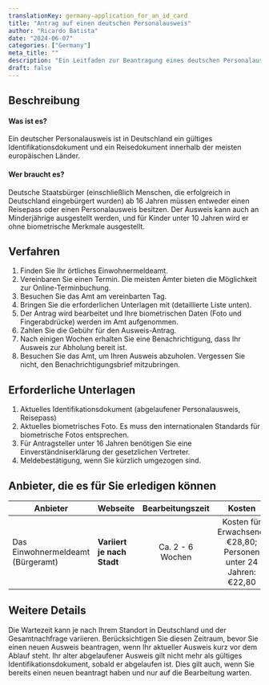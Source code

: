 ```yaml
---
translationKey: germany-application_for_an_id_card
title: "Antrag auf einen deutschen Personalausweis"
author: "Ricardo Batista"
date: "2024-06-07"
categories: ["Germany"]
meta_title: ""
description: "Ein Leitfaden zur Beantragung eines deutschen Personalausweises."
draft: false
---
```


## Beschreibung
#### Was ist es?
Ein deutscher Personalausweis ist in Deutschland ein gültiges Identifikationsdokument und ein Reisedokument innerhalb der meisten europäischen Länder.

#### Wer braucht es?
Deutsche Staatsbürger (einschließlich Menschen, die erfolgreich in Deutschland eingebürgert wurden) ab 16 Jahren müssen entweder einen Reisepass oder einen Personalausweis besitzen. Der Ausweis kann auch an Minderjährige ausgestellt werden, und für Kinder unter 10 Jahren wird er ohne biometrische Merkmale ausgestellt.

## Verfahren
1. Finden Sie Ihr örtliches Einwohnermeldeamt.
2. Vereinbaren Sie einen Termin. Die meisten Ämter bieten die Möglichkeit zur Online-Terminbuchung.
3. Besuchen Sie das Amt am vereinbarten Tag.
4. Bringen Sie die erforderlichen Unterlagen mit (detaillierte Liste unten).
5. Der Antrag wird bearbeitet und Ihre biometrischen Daten (Foto und Fingerabdrücke) werden im Amt aufgenommen.
6. Zahlen Sie die Gebühr für den Ausweis-Antrag.
7. Nach einigen Wochen erhalten Sie eine Benachrichtigung, dass Ihr Ausweis zur Abholung bereit ist.
8. Besuchen Sie das Amt, um Ihren Ausweis abzuholen. Vergessen Sie nicht, den Benachrichtigungsbrief mitzubringen.

## Erforderliche Unterlagen
1. Aktuelles Identifikationsdokument (abgelaufener Personalausweis, Reisepass)
2. Aktuelles biometrisches Foto. Es muss den internationalen Standards für biometrische Fotos entsprechen.
3. Für Antragsteller unter 16 Jahren benötigen Sie eine Einverständniserklärung der gesetzlichen Vertreter.
4. Meldebestätigung, wenn Sie kürzlich umgezogen sind.

## Anbieter, die es für Sie erledigen können

| Anbieter        |     Webseite     |     Bearbeitungszeit    |       Kosten      |
| --------------- | --------------- |  :-------------: | :-------------: |
| Das Einwohnermeldeamt  (Bürgeramt)     |  **Variiert je nach Stadt**  |      Ca. 2 - 6 Wochen     |  Kosten für Erwachsene: €28,80; Personen unter 24 Jahren: €22,80    |

## Weitere Details
Die Wartezeit kann je nach Ihrem Standort in Deutschland und der Gesamtnachfrage variieren. Berücksichtigen Sie diesen Zeitraum, bevor Sie einen neuen Ausweis beantragen, wenn Ihr aktueller Ausweis kurz vor dem Ablauf steht. Ihr alter abgelaufener Ausweis gilt nicht mehr als gültiges Identifikationsdokument, sobald er abgelaufen ist. Dies gilt auch, wenn Sie bereits einen neuen beantragt haben und nur auf die Bearbeitung warten.